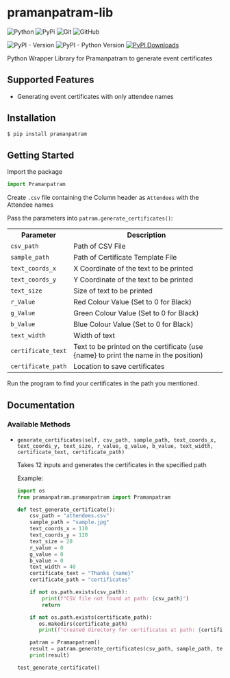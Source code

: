 # pramanpatram-lib

![Python](https://img.shields.io/badge/python-3670A0?style=for-the-badge&logo=python&logoColor=ffdd54)
![PyPi](https://img.shields.io/badge/pypi-%23ececec.svg?style=for-the-badge&logo=pypi&logoColor=1f73b7)
![Git](https://img.shields.io/badge/git-%23F05033.svg?style=for-the-badge&logo=git&logoColor=white)
![GitHub](https://img.shields.io/badge/github-%23121011.svg?style=for-the-badge&logo=github&logoColor=white)

![PyPI - Version](https://img.shields.io/pypi/v/pramanpatram)
![PyPI - Python Version](https://img.shields.io/pypi/pyversions/pramanpatram)
[![PyPI Downloads](https://static.pepy.tech/badge/pramanpatram)](https://pepy.tech/projects/pramanpatram)

Python Wrapper Library for Pramanpatram to generate event certificates

## Supported Features
- Generating event certificates with only attendee names

## Installation

```sh
$ pip install pramanpatram
```

## Getting Started

Import the package

```py
import Pramanpatram
```
Create `.csv` file containing the Column header as `Attendees` with the Attendee names

Pass the parameters into `patram.generate_certificates()`:


<table>
  <tr>
    <th>Parameter</th>
    <th>Description</th>
  </tr>
  <tr>
    <td><code>csv_path</code></td>
    <td>Path of CSV File</td>
  </tr>
    <tr>
    <td><code>sample_path</code></td>
    <td>Path of Certificate Template File</td>
  </tr>
    <tr>
    <td><code>text_coords_x</code></td>
    <td> X Coordinate of the text to be printed</td>
  </tr>
  <tr>
    <td><code>text_coords_y</code></td>
    <td> Y Coordinate of the text to be printed</td>
  </tr>
  <tr>
    <td><code>text_size</code></td>
    <td>Size of text to be printed</td>
  </tr>
  <tr>
    <td><code>r_Value</code></td>
    <td>Red Colour Value (Set to 0 for Black)</td>
  </tr>
  <tr>
    <td><code>g_Value</code></td>
    <td>Green Colour Value (Set to 0 for Black)</td>
  </tr>
  <tr>
    <td><code>b_Value</code></td>
    <td>Blue Colour Value (Set to 0 for Black)</td>
  </tr>
  <tr>
    <td><code>text_width</code></td>
    <td>Width of text</td>
  </tr>
  <tr>
    <td><code>certificate_text</code></td>
    <td>Text to be printed on the certificate (use {name} to print the name in the position)</td>
  </tr>
  <tr>
    <td><code>certificate_path</code></td>
    <td>Location to save certificates</td>
  </tr>
</table>

Run the program to find your certificates in the path you mentioned.

## Documentation

### Available Methods
- `generate_certificates(self, csv_path, sample_path, text_coords_x, text_coords_y, text_size, r_value, g_value, b_value, text_width, certificate_text, certificate_path)`

  Takes 12 inputs and generates the certificates in the specified path

  Example:

  ```py
  import os
  from pramanpatram.pramanpatram import Pramanpatram

  def test_generate_certificate():
      csv_path = "attendees.csv"
      sample_path = "sample.jpg"
      text_coords_x = 110
      text_coords_y = 120
      text_size = 20
      r_value = 0
      g_value = 0
      b_value = 0
      text_width = 40
      certificate_text = "Thanks {name}"
      certificate_path = "certificates"

      if not os.path.exists(csv_path):
          print(f"CSV file not found at path: {csv_path}")
          return

      if not os.path.exists(certificate_path):
         os.makedirs(certificate_path)
         print(f"Created directory for certificates at path: {certificate_path}")

      patram = Pramanpatram()
      result = patram.generate_certificates(csv_path, sample_path, text_coords_x, text_coords_y, text_size, r_value, g_value, b_value, text_width, certificate_text,       certificate_path)
      print(result)

  test_generate_certificate()
  ```
